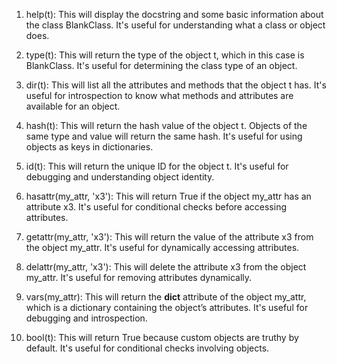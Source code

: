 1. help(t): This will display the docstring and some basic information about the class BlankClass. It's useful for understanding what a class or object does.

2. type(t): This will return the type of the object t, which in this case is BlankClass. It's useful for determining the class type of an object.

3. dir(t): This will list all the attributes and methods that the object t has. It's useful for introspection to know what methods and attributes are available for an object.

4. hash(t): This will return the hash value of the object t. Objects of the same type and value will return the same hash. It's useful for using objects as keys in dictionaries.

5. id(t): This will return the unique ID for the object t. It's useful for debugging and understanding object identity.

6. hasattr(my_attr, 'x3'): This will return True if the object my_attr has an attribute x3. It's useful for conditional checks before accessing attributes.

7. getattr(my_attr, 'x3'): This will return the value of the attribute x3 from the object my_attr. It's useful for dynamically accessing attributes.

8. delattr(my_attr, 'x3'): This will delete the attribute x3 from the object my_attr. It's useful for removing attributes dynamically.

9. vars(my_attr): This will return the **dict** attribute of the object my_attr, which is a dictionary containing the object’s attributes. It's useful for debugging and introspection.

10. bool(t): This will return True because custom objects are truthy by default. It's useful for conditional checks involving objects.
